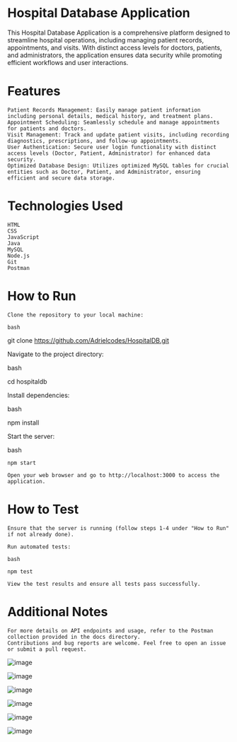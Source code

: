 # **Hospital Database Application**

This Hospital Database Application is a comprehensive platform designed to streamline hospital operations, including managing patient records, appointments, and visits. With distinct access levels for doctors, patients, and administrators, the application ensures data security while promoting efficient workflows and user interactions.

# Features

    Patient Records Management: Easily manage patient information including personal details, medical history, and treatment plans.
    Appointment Scheduling: Seamlessly schedule and manage appointments for patients and doctors.
    Visit Management: Track and update patient visits, including recording diagnostics, prescriptions, and follow-up appointments.
    User Authentication: Secure user login functionality with distinct access levels (Doctor, Patient, Administrator) for enhanced data security.
    Optimized Database Design: Utilizes optimized MySQL tables for crucial entities such as Doctor, Patient, and Administrator, ensuring efficient and secure data storage.

# Technologies Used

    HTML
    CSS
    JavaScript
    Java
    MySQL
    Node.js
    Git
    Postman

# How to Run

    Clone the repository to your local machine:

    bash

git clone https://github.com/Adrielcodes/HospitalDB.git

Navigate to the project directory:

bash

cd hospitaldb

Install dependencies:

bash

npm install

Start the server:

bash

    npm start

    Open your web browser and go to http://localhost:3000 to access the application.

# How to Test

    Ensure that the server is running (follow steps 1-4 under "How to Run" if not already done).

    Run automated tests:

    bash

    npm test

    View the test results and ensure all tests pass successfully.

# Additional Notes

    For more details on API endpoints and usage, refer to the Postman collection provided in the docs directory.
    Contributions and bug reports are welcome. Feel free to open an issue or submit a pull request.

![image](https://github.com/Adrielcodes/HospitalDB/assets/102835356/d9f1f620-28b3-4621-a225-c5e66591ad78)

![image](https://github.com/Adrielcodes/HospitalDB/assets/102835356/364098be-605b-4505-a024-3318c88b93cd)

![image](https://github.com/Adrielcodes/HospitalDB/assets/102835356/a76fd0cb-868b-4737-9e5b-5fd92f257266)

![image](https://github.com/Adrielcodes/HospitalDB/assets/102835356/580f776c-5f3f-44f0-ae7e-94004da66747)

![image](https://github.com/Adrielcodes/HospitalDB/assets/102835356/e616a22f-4841-445f-83cd-8ba456a481c7)

![image](https://github.com/Adrielcodes/HospitalDB/assets/102835356/6768d25a-1bbc-49ec-af66-3b3c300bede1)


